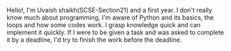 Hello!, I'm Uvaish shaikh(SCSE-Section21) and a first year. I don't really know much about programming, I'm aware of Python and its basics, the loops and how some codes work. I grasp knowledge quick and can implement it quickly. If I were to be given a task and was asked to complete it by a deadline, I'd try to finish the work before the deadline.
